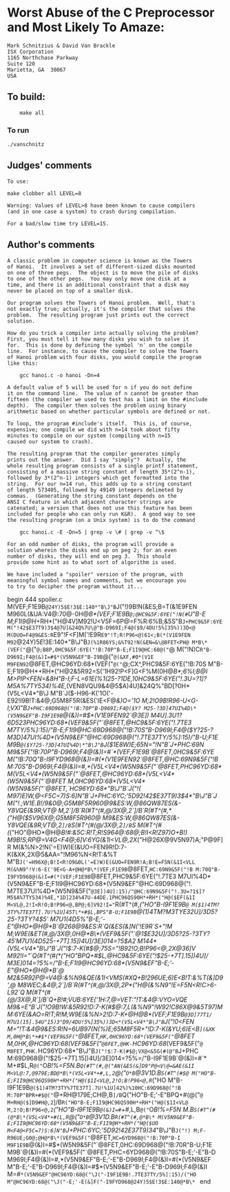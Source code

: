 # Worst Abuse of the C Preprocessor and Most Likely To Amaze:

    Mark Schnitzius & David Van Brackle
    ISX Corporation
    1165 Northchase Parkway
    Suite 120
    Marietta, GA  30067 
    USA

## To build:

        make all

### To run

	./vanschnitz

## Judges' comments

    To use:

	make clobber all LEVEL=8

    Warning: Values of LEVEL>8 have been known to cause compilers
    (and in one case a system) to crash during compilation.

    For a bad/slow time try LEVEL=15.

## Author's comments

    A classic problem in computer science is known as the Towers
    of Hanoi.  It involves a set of different-sized disks mounted
    on one of three pegs.  The object is to move the pile of disks
    to one of the other pegs.  You may only move one disk at a
    time, and there is an additional constraint that a disk may
    never be placed on top of a smaller disk.

    Our program solves the Towers of Hanoi problem.  Well, that's
    not exactly true; actually, it's the compiler that solves the
    problem.  The resulting program just prints out the correct 
    solution.

    How do you trick a compiler into actually solving the problem?
    First, you must tell it how many disks you wish to solve it
    for.  This is done by defining the symbol 'n' on the compile
    line.  For instance, to cause the compiler to solve the Towers
    of Hanoi problem with four disks, you would compile the program
    like this:

        gcc hanoi.c -o hanoi -Dn=4

    A default value of 5 will be used for n if you do not define
    it on the command line.  The value of n cannot be greater than
    fifteen (the compiler we used to test has a limit on the #include
    depth).  The compiler then solves the problem using binary 
    arithmetic based on whether particular symbols are defined or not.
    
    To loop, the program #include's itself.  This is, of course,
    expensive; one compile we did with n=14 took about fifty
    minutes to compile on our system (compiling with n=15
    caused our system to crash).

    The resulting program that the compiler generates simply
    prints out the answer.  Did I say "simply"?  Actually, the
    whole resulting program consists of a single printf statement,
    consisting of a massive string constant of length 35*(2^n-1),
    followed by 3*(2^n-1) integers which get formatted into the
    string.  For our n=14 run, this adds up to a string constant
    of length 573405, followed by 49149 integers delimeted by
    commas.  (Generating the string constant depends on the
    ANSI C feature in which adjacent character strings are
    catenated; a version that does not use this feature has been
    included for people who can only run K&R).  A good way to see
    the resulting program (on a Unix system) is to do the command

        gcc hanoi.c -E -Dn=5 | grep -v \# | grep -v ^\$

    For an odd number of disks, the program will provide a
    solution wherein the disks end up on peg 2; for an even
    number of disks, they will end on peg 3.  This should 
    provide some hint as to what sort of algorithm is used.

    We have included a "spoiler" version of the program, with
    meaningful symbol names and comments, but we encourage you
    to try to decipher the program without it...

begin 444 spoiler.c
M(VEF;F1E9B`@24Y)5$E!3$E:140*"B\J"B`J("!)9B!N(&ES;B=T(&1E9FEN
M960L(&UA:V4@:70@-0H@*B\*(VEF;F1E9B`@;@HC9&5F:6YE("!N(#`U"B-E
M;F1I9@H*+RH*("H@4V]M92!U<V5F=6P@=F%R:6%B;&5S"B`J+PHC9&5F:6YE
M("!42$E37T9)3$4@7U]&24Q%7U\@"B-D969I;F4@($9/4DU!5%]35%))3D<@
M(DUO=F4@9&ES:R`E9"!F<F]M('!E9R`E9"!T;R!P96<@)61<;B(*(V1E9FEN
M92`@24Y)5$E!3$E:140*"B\J"B`J(%1R86YS;&%T92!N(&EN=&\@8FET<PH@
M*B\*(VEF("`@("`@;B8P,0HC9&5F:6YE("!B:70P"B-E;F1I9@HC:68@("`@
M("!N)C`R"B-D969I;F4@(&)I=#$*(V5N9&EF"B-I9B`@("`@(&XF,#0*(V1E
M9FEN92`@8FET,@HC96YD:68*(VEF("`@("`@;CX^,PHC9&5F:6YE("!B:70S
M"B-E;F1I9@H*+RH*("H@2&5R92=S('1H92!P<F]G<F%M(0H@*B\*;6%I;B@I
M>PIP<FEN=&8H"B-I;F-L=61E(%1(25-?1DE,10HC9&5F:6YE("!.3U=?1$]?
M5$A%7TY534)%4E,*(VEN8VQU9&4@5$A)4U]&24Q%"BD[?0H*(V5L<V4*"B\J
M"B`J($-H96-K('1O('-E92!I9B!T:&4@;G5M8F5R(&ES('IE<F\@*&)O='1O
M;2!O9B!R96-U<G-I;VXI"B`J+PHC:69D968@("!B:70P"B-D969I;F4@($Y?
M25-?3D]47UI%4D\*(V5N9&EF"B-I9F1E9B`@(&)I=#$*(V1E9FEN92`@3E])
M4U].3U1?6D523PHC96YD:68*(VEF9&5F("`@8FET,@HC9&5F:6YE("!.7TE3
M7TY/5%]:15)/"B-E;F1I9@HC:69D968@("!B:70S"B-D969I;F4@($Y?25-?
M3D]47UI%4D\*(V5N9&EF"@HC:69D968@("!.7TE37TY/5%]:15)/"B-U;F1E
M9B`@($Y?25-?3D]47UI%4D\*"B\J"B`J($1E8W)E;65N="!N"B`J+PHC:69N
M9&5F("!B:70P"B-D969I;F4@(&)I=#`*(VEF;F1E9B`@8FET,0HC9&5F:6YE
M("!B:70Q"B-I9FYD968@(&)I=#(*(V1E9FEN92`@8FET,@HC:69N9&5F("!B
M:70S"B-D969I;F4@(&)I=#,*(V5L<V4*(W5N9&5F("`@8FET,PHC96YD:68*
M(V5L<V4*(W5N9&5F("`@8FET,@HC96YD:68*(V5L<V4*(W5N9&5F("`@8FET
M,0HC96YD:68*(V5L<V4*(W5N9&5F("`@8FET,`HC96YD:68*"B\J"B`J("!(
M97)E)W,@<F5C=7)S:6]N"B`J+PHC:6YC;'5D92!42$E37T9)3$4*"B\J"B`J
M("!.;W1E.B!/9&0@;G5M8F5R960@9&ES:W,@86QW87ES(&-Y8VQE(&9R;VT@
M,2`]/B`R(#T^(#,@/3X@,2`]/B`R(#T^(#,*("H@($5V96X@;G5M8F5R960@
M9&ES:W,@86QW87ES(&-Y8VQE(&9R;VT@,2`]/B`S(#T^(#(@/3X@,2`]/B`S
M(#T^(#(*("HO"@HO*@H@*B!#:&5C:R!T;R!S964@:68@;B!I<R!Z97)O+B!)
M9B!S;RP@=V4G<F4@;6]V:6YG(&1I<VL@,2X*("H@26X@9V5N97)A;"P@9F]R
M(&%N>2!N('=E)W)E(&UO=FEN9R!D:7-K(&XK,2X@5&AA="!M96%N<R!T:&%T
M"B`J('=H96X@;B!I<R!O9&0L('=E)W)E(&UO=FEN9R!A;B!E=F5N(&1I<VLL
M(&%N9"!V:6-E('9E<G-A+@H@*B\*(VEF;F1E9B`@8FET,`HC:69N9&5F("!B
M:70Q"B-I9FYD968@(&)I=#(*(VEF;F1E9B`@8FET,PHC9&5F:6YE("!.7TE3
M7UI%4D\*(V5N9&EF"B-E;F1I9@HC96YD:68*(V5N9&EF"@HC:69D968@("!.
M7TE37UI%4D\*(W5N9&5F("`@3E])4U]:15)/"@HC:69N9&5F("!.3U=?1$]?
M5$A%7TY534)%4E,*1D]234%47U-44DE.1PHC96QS90H*+RH*("H@($EF(&1I
M<VL@,2!I<R!O;B!P96<@,BP@;6]V92!I="`R(#T^(#,*("HO"B-I9F1E9B`@
M($1)4TM?3TY%7TE37T].7U!%1U]45T\*+#$L,BPS"B-U;F1E9B`@($1)4TM?
M3TY%7TE37T].7U!%1U]45T\*(V1E9FEN92`@1$E32U]/3D5?25-?3TY?4$5'
M7U1(4D5%"B-E;'-E"@HO*@H@*B`@268@9&ES:R`Q(&ES(&]N('!E9R`S+"!M
M;W9E(&ET(#,@/3X@,0H@*B\*(VEF9&5F("`@1$E32U]/3D5?25-?3TY?4$5'
M7U1(4D5%"BPQ+#,L,0HC=6YD968@("!$25-+7T].15])4U]/3E]014=?5$A2
M144*(V5L<V4*"B\J"B`J("!$:7-K(#$@;75S="!B92!O;B!P96<@,2X@36]V
M92!I="`Q(#T^(#(*("HO"BPQ+#$L,@HC9&5F:6YE("!$25-+7T].15])4U]/
M3E]014=?5%=/"B-E;F1I9@HC96YD:68*(V5N9&EF"B-E;'-E"@HO*@H@*B`@
M2&5R92P@=V4@:&%N9&QE(&1I<VMS(#XQ+B!296UE;6)E<B!T:&%T(&]D9',@
M8WEC;&4@,2`]/B`R(#T^(#,@/3X@,2P*("H@(&%N9"!E=F5N<R!C>6-L92`Q
M(#T^(#(@/3X@,R`]/B`Q+B!#;VUB:6YE('1H:7,@=VET:"!T:&4@:VYO=VQE
M9&=E"B`J("!O9B!W:&5R92!D:7-K(#$@:7,L(&%N9"!W92!C86X@9&5T97)M
M:6YE(&AO=R!T;R!M;W9E(&%N>2!D:7-K+@H@*B\*(VEF;F1E9B`@3D]77T1/
M7U1(15].54U"15)3"D9/4DU!5%]35%))3D<*(V5L<V4*"B\J"B`J("!0<FEN
M="!T:&4@9&ES:R!N=6UB97(N(%)E;65M8F5R+"!D:7-K(&YU;6)E<B`](&XK
M,0H@*B\*+#$*(VEF9&5F("`@8FET,`HK,0HC96YD:68*(VEF9&5F("`@8FET
M,0HK,@HC96YD:68*(VEF9&5F("`@8FET,@HK-`HC96YD:68*(VEF9&5F("`@
M8FET,PHK.`HC96YD:68*"B\J"B`J("!$:7-K(#$@;VX@<&5G(#(@"B`J+PHC
M:69D968@("!$25-+7T].15])4U]/3E]014=?5%=/"B-I9F1E9B`@(&)I=#`*
M+#$L,R`@("`O*B!%=F5N.B`Q(#T^(#,@("AN(&ES(&]D9"P@<V\@=&AE(&1I
M<VL@:7,@979E;BD@*B\*(V5L<V4*+#,L,2`@("`O*B`@3V1D.B`S(#T^(#$@
M("HO"B-E;F1I9@HC96QS90H*+RH*("H@($1I<VL@,2!O;B!P96<@,R`*("HO
M"B-I9F1E9B`@($1)4TM?3TY%7TE37T].7U!%1U]42%)%10HC:69D968@("!B
M:70P"BPR+#$@("`@+RH@179E;CH@,B`]/B`Q("HO"B-E;'-E"BPQ+#(@("`@
M+RH@($]D9#H@,2`]/B`R("HO"B-E;F1I9@HC96QS90H*+RH*("H@($1I<VL@
M,2!O;B!P96<@,2`*("HO"B-I9F1E9B`@(&)I=#`*+#,L,B`@("`O*B!%=F5N
M.B`S(#T^(#(@*B\*(V5L<V4*+#(L,R`@("`O*B`@3V1D.B`R(#T^(#,@*B\*
M(V5N9&EF"B-E;F1I9@HC96YD:68*(V5N9&EF"B-E;F1I9@H*+RH*("H@($UO
M<F4@<F5C=7)S:6]N"B`J+PHC:6YC;'5D92!42$E37T9)3$4*"B\J"B`J("!)
M;F-R96UE;G0@;@H@*B\*(VEF9&5F("`@8FET,`HC=6YD968@("!B:70P"B-I
M9F1E9B`@(&)I=#$*(W5N9&5F("`@8FET,0HC:69D968@("!B:70R"B-U;F1E
M9B`@(&)I=#(*(VEF9&5F("`@8FET,PHC=6YD968@("!B:70S"B-E;'-E"B-D
M969I;F4@(&)I=#,*(V5N9&EF"B-E;'-E"B-D969I;F4@(&)I=#(*(V5N9&EF
M"B-E;'-E"B-D969I;F4@(&)I=#$*(V5N9&EF"B-E;'-E"B-D969I;F4@(&)I
M=#`*(V5N9&EF"@HC96YD:68@("\J("-I9F1E9B!.7TE37TY/5%]:15)/("HO
M"@HC96YD:68@("\J("-E;'-E(&]F("-I9FYD968@24Y)5$E!3$E:140@*B\*
`
end


